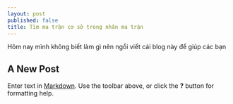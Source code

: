 ```yaml
---
layout: post
published: false
title: Tìm ma trận cơ sở trong nhân ma trận
---
```

Hôm nay mình không biết làm gì nên ngồi viết cái blog này để giúp các bạn
## A New Post

Enter text in [Markdown](http://daringfireball.net/projects/markdown/). Use the toolbar above, or click the **?** button for formatting help.
